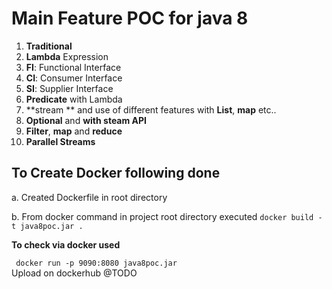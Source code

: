 # Main Feature POC for java 8
1. **Traditional**
1. **Lambda** Expression
2. **FI**: Functional Interface
3. **CI**: Consumer Interface
4. **SI**: Supplier Interface
5. **Predicate** with Lambda
6. **stream ** and use of different features with **List**, **map** etc..
7. **Optional** and **with steam API**
8. **Filter**, **map** and **reduce**
9. **Parallel Streams**


## To Create Docker following done
a. Created Dockerfile in root directory

b. From docker command in project root directory executed
`docker build -t java8poc.jar . `  
  
**To check via docker used**

` docker run -p 9090:8080 java8poc.jar`   
Upload on dockerhub @TODO 